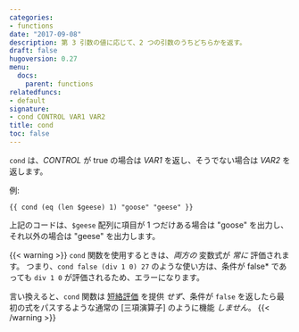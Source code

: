 ```yaml
---
categories:
- functions
date: "2017-09-08"
description: 第 3 引数の値に応じて、2 つの引数のうちどちらかを返す。
draft: false
hugoversion: 0.27
menu:
  docs:
    parent: functions
relatedfuncs:
- default
signature:
- cond CONTROL VAR1 VAR2
title: cond
toc: false
---
```


`cond` は、*CONTROL* が true の場合は *VAR1* を返し、そうでない場合は *VAR2* を返します。

例:

```go-html-template
{{ cond (eq (len $geese) 1) "goose" "geese" }}
```

上記のコードは、`$geese` 配列に項目が 1 つだけある場合は "goose" を出力し、それ以外の場合は "geese" を出力します。

{{< warning >}}
`cond` 関数を使用するときは、*両方の* 変数式が *常に* 評価されます。 つまり、`cond false (div 1 0) 27` のような使い方は、条件が false* であっても `div 1 0` が評価されるため、エラーになります。

言い換えると、`cond` 関数は [短絡評価](https://ja.wikipedia.org/wiki/%E7%9F%AD%E7%B5%A1%E8%A9%95%E4%BE%A1) を提供 *せず*、条件が `false` を返したら最初の式をパスするような通常の [三項演算子] のように機能 *しません*。
{{< /warning >}}

